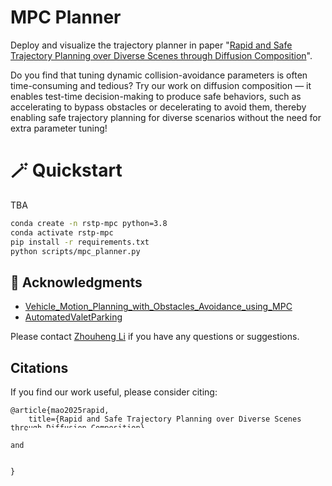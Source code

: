# MPC Planner

Deploy and visualize the trajectory planner in paper "[Rapid and Safe Trajectory Planning over Diverse Scenes through Diffusion Composition](https://arxiv.org/abs/2507.04384)".

Do you find that tuning dynamic collision-avoidance parameters is often time-consuming and tedious? Try our work on diffusion composition — it enables test-time decision-making to produce safe behaviors, such as accelerating to bypass obstacles or decelerating to avoid them, thereby enabling safe trajectory planning for diverse scenarios without the need for extra parameter tuning!



# 🪄 Quickstart

TBA

```bash
conda create -n rstp-mpc python=3.8
conda activate rstp-mpc
pip install -r requirements.txt
python scripts/mpc_planner.py
```

## 🤗 Acknowledgments

- [Vehicle_Motion_Planning_with_Obstacles_Avoidance_using_MPC](https://github.com/tg623623nana/Vehicle_Motion_Planning_with_Obstacles_Avoidance_using_MPC)
- [AutomatedValetParking](https://github.com/wenqing-2021/AutomatedValetParking)

Please contact [Zhouheng Li](https://zhouhengli.github.io/) if you have any questions or suggestions.

## Citations

If you find our work useful, please consider citing:

```
@article{mao2025rapid, 
	title={Rapid and Safe Trajectory Planning over Diverse Scenes through Diffusion Composition}, 
	author={Mao, Wule and Li, Zhouheng and Luo, Yunhao and Du, Yilun and Xie, Lei}, 
	journal={arXiv preprint arXiv:2507.04384}, 
	year={2025} 
}
```

